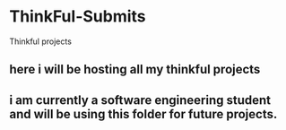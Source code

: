 # ThinkFul-Submits
Thinkful projects 
## here i will be hosting all my thinkful projects

## i am currently a software engineering student and will be using this folder for future projects.
